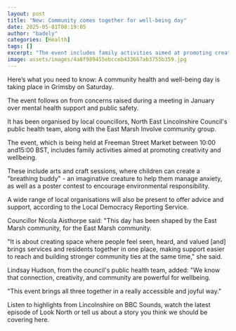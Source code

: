 ```yaml
---
layout: post
title: "New: Community comes together for well-being day"
date: 2025-05-01T08:19:05
author: "badely"
categories: [Health]
tags: []
excerpt: "The event includes family activities aimed at promoting creativity and well-being."
image: assets/images/4a8f989455ebcceb433667ab3755b359.jpg
---
```


Here’s what you need to know: A community health and well-being day is taking place in Grimsby on Saturday.

The event follows on from concerns raised during a meeting in January over mental health support and public safety.

It has been organised by local councillors, North East Lincolnshire Council's public health team, along with the East Marsh Involve community group.

The event, which is being held at Freeman Street Market between 10:00 and15:00 BST, includes family activities aimed at promoting creativity and wellbeing.

These include arts and craft sessions, where children can create a "breathing buddy" - an imaginative creature to help them manage anxiety, as well as a poster contest to encourage environmental responsibility. 

A wide range of local organisations will also be present to offer advice and support, according to the Local Democracy Reporting Service.

Councillor Nicola Aisthorpe said: "This day has been shaped by the East Marsh community, for the East Marsh community.

"It is about creating space where people feel seen, heard, and valued [and] brings services and residents together in one place, making support easier to reach and building stronger community ties at the same time," she said.

Lindsay Hudson, from the council's public health team, added: "We know that connection, creativity, and community are powerful for wellbeing. 

"This event brings all three together in a really accessible and joyful way."

Listen to highlights from Lincolnshire on BBC Sounds, watch the latest episode of Look North or tell us about a story you think we should be covering here.

